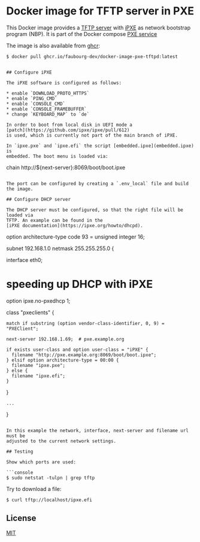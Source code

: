 # Docker image for TFTP server in PXE

This Docker image provides a
[TFTP server](https://linux.die.net/man/8/in.tftpd)
with
[iPXE](https://ipxe.org/)
as network bootstrap program
(NBP). It is part of the Docker compose
[PXE service](https://github.com/faubourg-dev/docker-image-pxe-tftpd)

The image is also available from
[ghcr](https://github.com/faubourg-dev/docker-image-pxe-tftpd):

```console
$ docker pull ghcr.io/faubourg-dev/docker-image-pxe-tftpd:latest


## Configure iPXE

The iPXE software is configured as follows:

* enable `DOWNLOAD_PROTO_HTTPS`
* enable `PING_CMD`
* enable `CONSOLE_CMD`
* enable `CONSOLE_FRAMEBUFFER`
* change `KEYBOARD_MAP` to `de`

In order to boot from local disk in UEFI mode a
[patch](https://github.com/ipxe/ipxe/pull/612)
is used, which is currently not part of the main branch of iPXE.

In `ipxe.pxe` and `ipxe.efi` the script [embedded.ipxe](embedded.ipxe) is
embedded. The boot menu is loaded via:

```
chain http://${next-server}:8069/boot/boot.ipxe
```

The port can be configured by creating a `.env_local` file and build the image.

## Configure DHCP server

The DHCP server must be configured, so that the right file will be loaded via
TFTP. An example can be found in the
[iPXE documentation](https://ipxe.org/howto/dhcpd).

```
option architecture-type code 93 = unsigned integer 16;

subnet 192.168.1.0 netmask 255.255.255.0 {

  interface eth0;

  # speeding up DHCP with iPXE
  option ipxe.no-pxedhcp 1;

  class "pxeclients" {

    match if substring (option vendor-class-identifier, 0, 9) = "PXEClient";

    next-server 192.168.1.69;  # pxe.example.org

    if exists user-class and option user-class = "iPXE" {
      filename "http://pxe.example.org:8069/boot/boot.ipxe";
    } elsif option architecture-type = 00:00 {
      filename "ipxe.pxe";
    } else {
      filename "ipxe.efi";
    }

  }

    ...
}
```

In this example the network, interface, next-server and filename url must be
adjusted to the current network settings.

## Testing

Show which ports are used:

```console
$ sudo netstat -tulpn | grep tftp
```

Try to download a file:

```console
$ curl tftp://localhost/ipxe.efi
```

## License

[MIT](https://github.com/faubourg-dev/docker-image-pxe-tftpd/docker-image-pxe-tftpd/blob/main/LICENSE)
